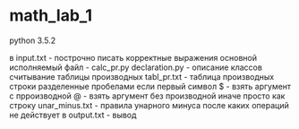 # math_lab_1
python 3.5.2

в input.txt - построчно писать корректные выражения 
основной исполняемый файл - calc_pr.py
declaration.py - описание классов считывание таблицы производных
tabl_pr.txt - таблица производных строки разделенные пробелами 
   если первый символ $ - взять аргумент с прроизводной  @ - взять аргумент без производной иначе просто как строку
unar_minus.txt - правила унарного минуса после каких операций не действует 
в output.txt - вывод 

